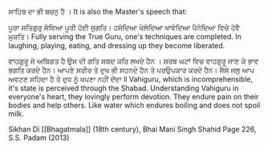 ਸਾਹਿਬ ਦਾ ਭੀ ਬਚਨੁ ਹੈ ।
It is also the Master's speech that:

ਪੂਰਾ ਸਤਿਗੁਰੁ ਸੇਵਿਆ ਪੂਰੀ ਹੋਈ ਜੁਗਤਿ। 
ਹਸੰਦਿਆ ਖੇਲੰਦਿਆ ਖਾਵੰਦਿਆ ਪੈਨੰਦਿਆ ਵਿਚੇ ਹੋਵੈ ਮੁਕਤਿ।
Fully serving the True Guru, one's techniques are completed.
In laughing, playing, eating, and dressing up they become liberated. 


ਵਾਹਗੁਰੂ ਜੋ ਅਬਿਗਤ ਹੈ ਉਸ ਦੀ ਗਤਿ ਸਬਦ ਕਰਿ ਲਖਦੇ ਹੈਨ । ਸਰਬ ਘਟਾਂ ਵਿਚ ਵਾਹਗੁਰੂ ਜਾਣ ਕੇ ਭਾਵ ਭਗਤਿ ਕਰਦੇ ਹੈਨ। ਆਪਣੇ ਸਰੀਰ ਤੇ ਦੁਖ ਭੀ ਸਹਨਦੇ ਹੈਨ ਤੇ ਪਰਉਪਕਾਰ ਕਰਦੇ ਹੈਨ। ਜੈਸੇ ਜਲੁ ਆਪ ਅਵਟਣ ਸਹਿਦਾ ਹੈ ਤੇ ਦੁਧ ਨੂੰ ਖਪਣਾ ਨਹੀਂ ਦੇਂਦਾ ll
Vahiguru, which is incomprehensible, it's state is perceived through the Shabad. Understanding Vahiguru in everyone's heart, they lovingly perform devotion. They endure pain on their bodies and help others. Like water which endures boiling and does not spoil milk. 

Sikhan Di [[Bhagatmala]] (18th century), Bhai Mani Singh Shahid
Page 226, S.S. Padam (2013)